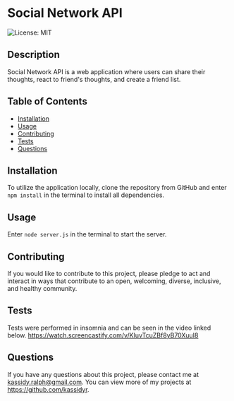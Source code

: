 # Social Network API
    
![License: MIT](https://img.shields.io/badge/License-MIT-yellow.svg)

## Description
Social Network API is a web application where users can share their thoughts, react to friend's thoughts, and create a friend list.

## Table of Contents
- [Installation](#installation)
- [Usage](#usage)
- [Contributing](#contributing)
- [Tests](#tests)
- [Questions](#questions)

## Installation
To utilize the application locally, clone the repository from GitHub and enter `npm install` in the terminal to install all dependencies.

## Usage
Enter `node server.js` in the terminal to start the server.

## Contributing
If you would like to contribute to this project, please pledge to act and interact in ways that contribute to an open, welcoming, diverse, inclusive, and healthy community.

## Tests
Tests were performed in insomnia and can be seen in the video linked below.
https://watch.screencastify.com/v/KIuvTcuZBf8yB70XuuI8

## Questions
If you have any questions about this project, please contact me at kassidy.ralph@gmail.com. You can view more of my projects at https://github.com/kassidyr.
